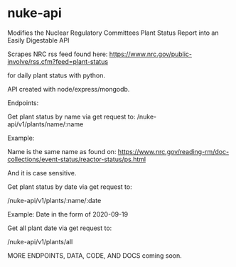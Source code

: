 # nuke-api
Modifies the Nuclear Regulatory Committees Plant Status Report into an Easily Digestable API

Scrapes NRC rss feed found here: 
https://www.nrc.gov/public-involve/rss.cfm?feed=plant-status

for daily plant status with python. 

API created with node/express/mongodb. 

Endpoints: 

Get plant status by name via get request to: 
/nuke-api/v1/plants/name/:name

Example:

Name is the same name as found on: https://www.nrc.gov/reading-rm/doc-collections/event-status/reactor-status/ps.html

And it is case sensitive. 

Get plant status by date via get request to: 

/nuke-api/v1/plants/:name/:date

Example: Date in the form of 2020-09-19

Get all plant date via get request to: 

/nuke-api/v1/plants/all


MORE ENDPOINTS, DATA, CODE, AND DOCS coming soon. 
